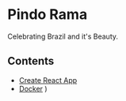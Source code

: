 # Pindo Rama

Celebrating Brazil and it's Beauty.

## Contents

- [Create React App](./docs/create-react-app-readme.md)
- [Docker](./docs/docker.md)
)
